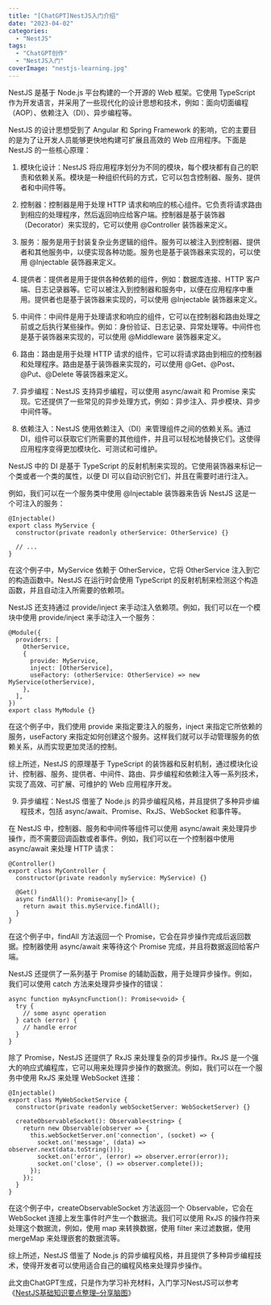```yaml
---
title: "[ChatGPT]NestJS入门介绍"
date: "2023-04-02"
categories: 
  - "NestJS"
tags: 
  - "ChatGPT创作"
  - "NestJS入门"
coverImage: "nestjs-learning.jpg"
---
```


NestJS 是基于 Node.js 平台构建的一个开源的 Web 框架。它使用 TypeScript 作为开发语言，并采用了一些现代化的设计思想和技术，例如：面向切面编程（AOP）、依赖注入（DI）、异步编程等。

NestJS 的设计思想受到了 Angular 和 Spring Framework 的影响，它的主要目的是为了让开发人员能够更快地构建可扩展且高效的 Web 应用程序。下面是 NestJS 的一些核心原理：

1. 模块化设计：NestJS 将应用程序划分为不同的模块，每个模块都有自己的职责和依赖关系。模块是一种组织代码的方式，它可以包含控制器、服务、提供者和中间件等。

3. 控制器：控制器是用于处理 HTTP 请求和响应的核心组件。它负责将请求路由到相应的处理程序，然后返回响应给客户端。控制器是基于装饰器（Decorator）来实现的，它可以使用 @Controller 装饰器来定义。

5. 服务：服务是用于封装复杂业务逻辑的组件。服务可以被注入到控制器、提供者和其他服务中，以便实现各种功能。服务也是基于装饰器来实现的，可以使用 @Injectable 装饰器来定义。

7. 提供者：提供者是用于提供各种依赖的组件，例如：数据库连接、HTTP 客户端、日志记录器等。它可以被注入到控制器和服务中，以便在应用程序中重用。提供者也是基于装饰器来实现的，可以使用 @Injectable 装饰器来定义。

9. 中间件：中间件是用于处理请求和响应的组件，它可以在控制器和路由处理之前或之后执行某些操作。例如：身份验证、日志记录、异常处理等。中间件也是基于装饰器来实现的，可以使用 @Middleware 装饰器来定义。

11. 路由：路由是用于处理 HTTP 请求的组件，它可以将请求路由到相应的控制器和处理程序。路由是基于装饰器来实现的，可以使用 @Get、@Post、@Put、@Delete 等装饰器来定义。

13. 异步编程：NestJS 支持异步编程，可以使用 async/await 和 Promise 来实现。它还提供了一些常见的异步处理方式，例如：异步注入、异步模块、异步中间件等。

15. 依赖注入：NestJS 使用依赖注入（DI）来管理组件之间的依赖关系。通过 DI，组件可以获取它们所需要的其他组件，并且可以轻松地替换它们。这使得应用程序变得更加模块化、可测试和可维护。

NestJS 中的 DI 是基于 TypeScript 的反射机制来实现的。它使用装饰器来标记一个类或者一个类的属性，以便 DI 可以自动识别它们，并且在需要时进行注入。

例如，我们可以在一个服务类中使用 @Injectable 装饰器来告诉 NestJS 这是一个可注入的服务：

```
@Injectable()
export class MyService {
  constructor(private readonly otherService: OtherService) {}
  
  // ...
}
```

在这个例子中，MyService 依赖于 OtherService，它将 OtherService 注入到它的构造函数中。NestJS 在运行时会使用 TypeScript 的反射机制来检测这个构造函数，并且自动注入所需要的依赖项。

NestJS 还支持通过 provide/inject 来手动注入依赖项。例如，我们可以在一个模块中使用 provide/inject 来手动注入一个服务：

```
@Module({
  providers: [
    OtherService,
    {
      provide: MyService,
      inject: [OtherService],
      useFactory: (otherService: OtherService) => new MyService(otherService),
    },
  ],
})
export class MyModule {}
```

在这个例子中，我们使用 provide 来指定要注入的服务，inject 来指定它所依赖的服务，useFactory 来指定如何创建这个服务。这样我们就可以手动管理服务的依赖关系，从而实现更加灵活的控制。

综上所述，NestJS 的原理基于 TypeScript 的装饰器和反射机制，通过模块化设计、控制器、服务、提供者、中间件、路由、异步编程和依赖注入等一系列技术，实现了高效、可扩展、可维护的 Web 应用程序开发。

9. 异步编程：NestJS 借鉴了 Node.js 的异步编程风格，并且提供了多种异步编程技术，包括 async/await、Promise、RxJS、WebSocket 和事件等。

在 NestJS 中，控制器、服务和中间件等组件可以使用 async/await 来处理异步操作，而不需要回调函数或者事件。例如，我们可以在一个控制器中使用 async/await 来处理 HTTP 请求：

```
@Controller()
export class MyController {
  constructor(private readonly myService: MyService) {}

  @Get()
  async findAll(): Promise<any[]> {
    return await this.myService.findAll();
  }
}
```

在这个例子中，findAll 方法返回一个 Promise，它会在异步操作完成后返回数据。控制器使用 async/await 来等待这个 Promise 完成，并且将数据返回给客户端。

NestJS 还提供了一系列基于 Promise 的辅助函数，用于处理异步操作。例如，我们可以使用 catch 方法来处理异步操作的错误：

```
async function myAsyncFunction(): Promise<void> {
  try {
    // some async operation
  } catch (error) {
    // handle error
  }
}
```

除了 Promise，NestJS 还提供了 RxJS 来处理复杂的异步操作。RxJS 是一个强大的响应式编程库，它可以用来处理异步操作的数据流。例如，我们可以在一个服务中使用 RxJS 来处理 WebSocket 连接：

```
@Injectable()
export class MyWebSocketService {
  constructor(private readonly webSocketServer: WebSocketServer) {}

  createObservableSocket(): Observable<string> {
    return new Observable(observer => {
      this.webSocketServer.on('connection', (socket) => {
        socket.on('message', (data) => observer.next(data.toString()));
        socket.on('error', (error) => observer.error(error));
        socket.on('close', () => observer.complete());
      });
    });
  }
}
```

在这个例子中，createObservableSocket 方法返回一个 Observable，它会在 WebSocket 连接上发生事件时产生一个数据流。我们可以使用 RxJS 的操作符来处理这个数据流，例如，使用 map 来转换数据，使用 filter 来过滤数据，使用 mergeMap 来处理嵌套的数据流等。

综上所述，NestJS 借鉴了 Node.js 的异步编程风格，并且提供了多种异步编程技术，使得开发者可以使用适合自己的编程风格来处理异步操作。

此文由ChatGPT生成，只是作为学习补充材料，入门学习NestJS可以参考《[NestJS基础知识要点整理–分享脑图](https://www.seozen.top/nestjs-learning-for-beginners-basic-knowledge.html)》
